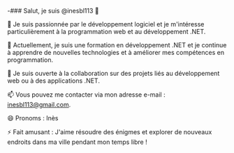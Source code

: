 -### Salut, je suis  @inesbl113 👋

👀 Je suis passionnée par le développement logiciel et je m'intéresse particulièrement à la programmation web et au développement .NET.

🌱 Actuellement, je suis une formation en développement .NET et je continue à apprendre de nouvelles technologies et à améliorer mes compétences en programmation.

💞️ Je suis ouverte à la collaboration sur des projets liés au développement web ou à des applications .NET.

📫 Vous pouvez me contacter via mon adresse e-mail : inesbl113@gmail.com.

😄 Pronoms : Inès

⚡ Fait amusant : J'aime résoudre des énigmes et explorer de nouveaux endroits dans ma ville pendant mon temps libre !


<!---
inesbl113/inesbl113 is a ✨ special ✨ repository because its `README.md` (this file) appears on your GitHub profile.
You can click the Preview link to take a look at your changes.
--->
